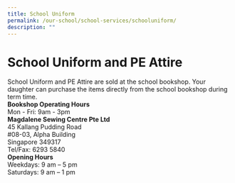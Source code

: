 ```yaml
---
title: School Uniform
permalink: /our-school/school-services/schooluniform/
description: ""
---
```

# School Uniform and PE Attire
School Uniform and PE Attire are sold at the school bookshop. Your daughter can purchase the items directly from the school bookshop during term time.<br>
**Bookshop Operating Hours**<br>
Mon - Fri: 9am - 3pm<br>
<b>Magdalene Sewing Centre Pte Ltd</b>  
45 Kallang Pudding Road  
#08-03, Alpha Building  
Singapore 349317  <br>
Tel/Fax: 6293 5840  <br>
<b>Opening Hours  </b><br>
Weekdays: 9 am – 5 pm  
Saturdays: 9 am – 1 pm